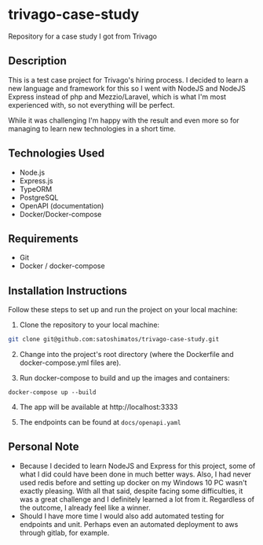# trivago-case-study

Repository for a case study I got from Trivago

## Description

This is a test case project for Trivago's hiring process.
I decided to learn a new language and framework for this so I went with NodeJS and NodeJS Express instead of php and Mezzio/Laravel, which is what I'm most experienced with, so not everything will be perfect.

While it was challenging I'm happy with the result and even more so for managing to learn new technologies in a short time.

## Technologies Used

- Node.js
- Express.js
- TypeORM
- PostgreSQL
- OpenAPI (documentation)
- Docker/Docker-compose

## Requirements

- Git
- Docker / docker-compose

## Installation Instructions

Follow these steps to set up and run the project on your local machine:

1. Clone the repository to your local machine:

```bash
git clone git@github.com:satoshimatos/trivago-case-study.git
```
2. Change into the project's root directory (where the Dockerfile and docker-compose.yml files are).

3. Run docker-compose to build and up the images and containers:
```
docker-compose up --build
```
4. The app will be available at http://localhost:3333

5. The endpoints can be found at `docs/openapi.yaml`

## Personal Note

- Because I decided to learn NodeJS and Express for this project, some of what I did could have been done in much better ways. Also, I had never used redis before and setting up docker on my Windows 10 PC wasn't exactly pleasing. With all that said, despite facing some difficulties, it was a great challenge and I definitely learned a lot from it. Regardless of the outcome, I already feel like a winner.
- Should I have more time I would also add automated testing for endpoints and unit. Perhaps even an automated deployment to aws through gitlab, for example.